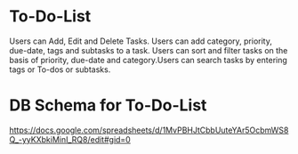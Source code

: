 # To-Do-List
Users can Add, Edit and Delete Tasks. Users can add category, priority, due-date, tags and subtasks to a task.
Users can sort and filter tasks on the basis of priority, due-date and category.Users can search tasks by entering tags or To-dos or subtasks.
# DB Schema for To-Do-List
https://docs.google.com/spreadsheets/d/1MvPBHJtCbbUuteYAr5OcbmWS8Q_-yyKXbkiMinI_RQ8/edit#gid=0
